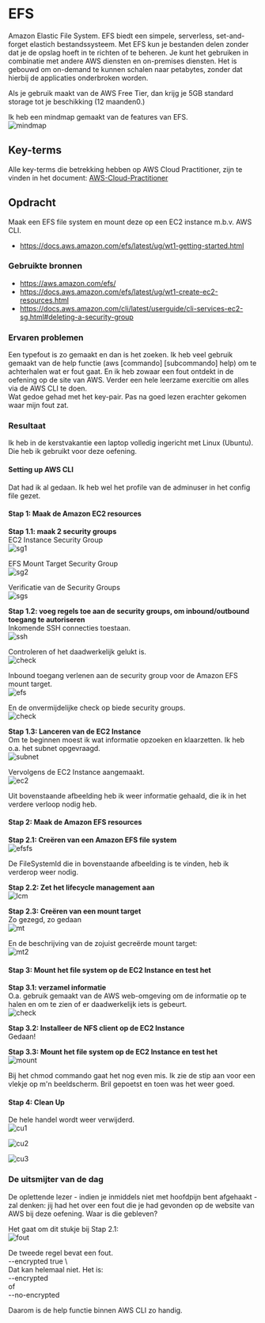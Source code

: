 # EFS
Amazon Elastic File System. EFS biedt een simpele, serverless, set-and-forget elastich bestandssysteem. Met EFS kun je bestanden delen zonder dat je de opslag hoeft in te richten of te beheren. Je kunt het gebruiken in combinatie met andere AWS diensten en on-premises diensten. Het is gebouwd om on-demand te kunnen schalen naar petabytes, zonder dat hierbij de applicaties onderbroken worden.

Als je gebruik maakt van de AWS Free Tier, dan krijg je 5GB standard storage tot je beschikking (12 maanden0.)

Ik heb een mindmap gemaakt van de features van EFS.  
![mindmap](../00_includes/mindmap-efs.png)

## Key-terms
Alle key-terms die betrekking hebben op AWS Cloud Practitioner, zijn te vinden in het document: [AWS-Cloud-Practitioner](../beschrijvingen/aws-cloud-practitioner.md)  

## Opdracht
Maak een EFS file system en mount deze op een EC2 instance m.b.v. AWS CLI.
- https://docs.aws.amazon.com/efs/latest/ug/wt1-getting-started.html  
### Gebruikte bronnen
- https://aws.amazon.com/efs/  
- https://docs.aws.amazon.com/efs/latest/ug/wt1-create-ec2-resources.html  
- https://docs.aws.amazon.com/cli/latest/userguide/cli-services-ec2-sg.html#deleting-a-security-group  

### Ervaren problemen
Een typefout is zo gemaakt en dan is het zoeken. Ik heb veel gebruik gemaakt van de help functie (aws [commando] [subcommando] help) om te achterhalen wat er fout gaat. En ik heb zowaar een fout ontdekt in de oefening op de site van AWS.
Verder een hele leerzame exercitie om alles via de AWS CLI te doen.  
Wat gedoe gehad met het key-pair. Pas na goed lezen erachter gekomen waar mijn fout zat.

### Resultaat
Ik heb in de kerstvakantie een laptop volledig ingericht met Linux (Ubuntu). Die heb ik gebruikt voor deze oefening.  
#### Setting up AWS CLI
Dat had ik al gedaan. Ik heb wel het profile van de adminuser in het config file gezet.
#### Stap 1: Maak de Amazon EC2 resources
**Stap 1.1: maak 2 security groups**  
EC2 Instance Security Group  
![sg1](../00_includes/AWS-21c.png)  

EFS Mount Target Security Group  
![sg2](../00_includes/AWS-21d.png)  

Verificatie van de Security Groups  
![sgs](../00_includes/AWS-21e.png)  

**Stap 1.2: voeg regels toe aan de security groups, om inbound/outbound toegang te autoriseren**  
Inkomende SSH connecties toestaan.  
![ssh](../00_includes/AWS-21f.png)  

Controleren of het daadwerkelijk gelukt is.  
![check](../00_includes/AWS-21g.png)  

Inbound toegang verlenen aan de security group voor de Amazon EFS mount target.  
![efs](../00_includes/AWS-21h.png)  

En de onvermijdelijke check op biede security groups.  
![check](../00_includes/AWS-21i.png)  

**Stap 1.3: Lanceren van de EC2 Instance**  
Om te beginnen moest ik wat informatie opzoeken en klaarzetten. Ik heb o.a. het subnet opgevraagd.  
![subnet](../00_includes/AWS-21j.png)  

Vervolgens de EC2 Instance aangemaakt.  
![ec2](../00_includes/AWS-21k.png)  

Uit bovenstaande afbeelding heb ik weer informatie gehaald, die ik in het verdere verloop nodig heb.  

#### Stap 2: Maak de Amazon EFS resources
**Stap 2.1: Creëren van een Amazon EFS file system**  
![efsfs](../00_includes/AWS-21l.png)  

De FileSystemId die in bovenstaande afbeelding is te vinden, heb ik verderop weer nodig.  

**Stap 2.2: Zet het lifecycle management aan**  
![lcm](../00_includes/AWS-21m.png)  

**Stap 2.3: Creëren van een mount target**  
Zo gezegd, zo gedaan  
![mt](../00_includes/AWS-21n.png)  

En de beschrijving van de zojuist gecreërde mount target:  
![mt2](../00_includes/AWS-21o.png)  

#### Stap 3: Mount het file system op de EC2 Instance en test het
**Stap 3.1: verzamel informatie**  
O.a. gebruik gemaakt van de AWS web-omgeving om de informatie op te halen en om te zien of er daadwerkelijk iets is gebeurt.  
![check](../00_includes/AWS-21a.png)  

**Stap 3.2: Installeer de NFS client op de EC2 Instance**  
Gedaan!

**Stap 3.3: Mount het file system op de EC2 Instance en test het**  
![mount](../00_includes/AWS-21p.png)  

Bij het chmod commando gaat het nog even mis. Ik zie de stip aan voor een vlekje op m'n beeldscherm. Bril gepoetst en toen was het weer goed.  

#### Stap 4: Clean Up
De hele handel wordt weer verwijderd.  
![cu1](../00_includes/AWS-21q.png)

![cu2](../00_includes/AWS-21r.png)

![cu3](../00_includes/AWS-21s.png)

### De uitsmijter van de dag
De oplettende lezer - indien je inmiddels niet met hoofdpijn bent afgehaakt - zal denken: jij had het over een fout die je had gevonden op de website van AWS bij deze oefening. Waar is die gebleven?  

Het gaat om dit stukje bij Stap 2.1:  
![fout](../00_includes/AWS-21t.png)  

De tweede regel bevat een fout.  
--encrypted true \  
Dat kan helemaal niet. Het is:  
--encrypted  
of  
--no-encrypted  

Daarom is de help functie binnen AWS CLI zo handig.